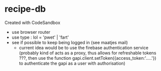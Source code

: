 # recipe-db
Created with CodeSandbox

- use browser router
- use type : lol = 'pwet' | 'fart'
- see if possible to keep being logged in (see maatjes mail)
  - current idea would be to use the firebase authentication service (probably kind of acts as a proxy, thus allows for refreshable tokens ???, then use the function gapi.client.setToken({access_token:'.....'}) to authenticate the gapi as a user with authorisation)
